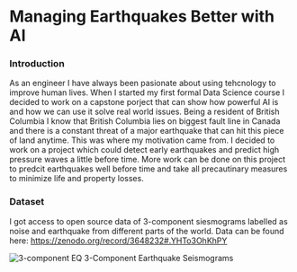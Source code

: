 # Managing Earthquakes Better with AI

### Introduction
As an engineer I have always been pasionate about using tehcnology to improve human lives. When I started my first formal Data Science course I decided to work on a capstone porject that can show how powerful AI is and how we can use it solve real world issues. 
Being a resident of British Columbia I know that British Columbia lies on biggest fault line in Canada and there is a constant threat of a major earthquake that can hit this piece of land anytime. This was where my motivation came from. I decided to work on a project which could detect early earthquakes and predict high pressure waves a little before time. More work can be done on this project to predcit earthquakes well before time and take all precautinary measures to minimize life and property losses.

### Dataset
I got access to open source data of 3-component siesmograms labelled as noise and earthquake from different parts of the world. 
Data can be found here:
https://zenodo.org/record/3648232#.YHTo3OhKhPY

![3-component EQ](https://user-images.githubusercontent.com/70457881/114481335-58c9f500-9bd2-11eb-9255-ae03f2bc186c.jpg)
3-Component Earthquake Seismograms





